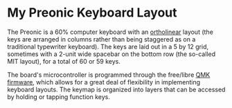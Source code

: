 # My Preonic Keyboard Layout

The Preonic is a 60% computer keyboard with an [ortholinear][olkb] layout
(the keys are arranged in columns rather than being staggered as on a traditional typewriter keyboard).
The keys are laid out in a 5 by 12 grid, sometimes with a 2-unit wide spacebar on the bottom row (the so-called MIT layout), for a total of 60 or 59 keys.

The board's microcontroller is programmed through the free/libre [QMK firmware][qmk],
which allows for a great deal of flexibility in implementing keyboard layouts.
The keymap is organized into layers that can be accessed by holding or tapping function keys.

[olkb]: https://olkb.com/reference/primer/
[qmk]: https://github.com/qmk/qmk_firmware
